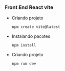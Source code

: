 ### Front End React vite
* Criando projeto
    ```sh
    npm create vite@latest
    ```
* Instalando pacotes
    ```sh
    npm install
    ```
* Criando projeto
    ```sh
    npm run dev
    ```